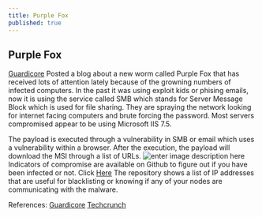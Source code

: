 ```yaml
---
title: Purple Fox
published: true
---
```


## Purple Fox 

[Guardicore](guardicore.com) Posted a blog about a new worm called Purple Fox that has received lots of attention lately because of the growning numbers of infected computers. In the past it was using exploit kids or phising emails, now it is using the service called SMB which stands for Server Message Block which is used for file sharing. They are spraying the network looking for internet facing computers and brute forcing the password. Most servers compromised appear to be using Microsoft IIS 7.5.

The payload is executed through a vulnerability in SMB or email which uses a vulnerability within a browser. After the execution, the payload will download the MSI through a list of URLs. 
![enter image description here](https://lh3.googleusercontent.com/mAtdaQRg226zvSYaroAlwZyBGnd6iVVCKk71WMkO0OVEd-JpMv2_kWNJXlqCoJX9Y09nwdSB3R9fiEprZAxvoVWsKuTvxp6-s3KjWvE5gHBLA8Ag03A7AoTkPJnX8mjmp-5hNjaZCw=w2400)Indicators of compromise  are available on Github to figure out if you have been infected or not. Click [Here](https://github.com/guardicore/labs_campaigns/tree/master/Purple_Fox)
The repository shows a list of IP addresses that are useful for blacklisting or knowing if any of your nodes are communicating with the malware. 

References:
[Guardicore](https://www.guardicore.com/labs/purple-fox-rootkit-now-propagates-as-a-worm/)
[Techcrunch](https://techcrunch.com/2021/03/23/wormable-windows-botnet-ballooning/)
